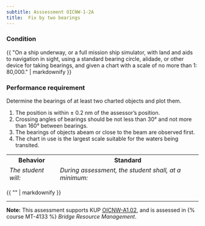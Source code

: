 ```yaml
---
subtitle: Asssessment OICNW-1-2A
title:  Fix by two bearings
---
```




### Condition

{{ "On a ship underway, or a full mission ship simulator, with land and aids to navigation in sight, using a standard bearing circle, alidade, or other device for taking bearings, and given a chart with a scale of no more than 1: 80,000." | markdownify }}

### Performance requirement 

<table width='100%' class='Guidelines'>
 <thead>
 <tr>
     <th class='thirty'>Behavior</th>
     <th class='seventy'>Standard</th>
 </tr>
 <tr>
     <td><em>The student will:</em></td>
     <td><em>During assessment, the student shall, at a minimum:</em></td>
 </tr>
 </thead>
 <tbody>


<!--rowstart-->

Determine the bearings of at least two charted objects and plot them.

<!--cellbreak-->

1. The position is within ± 0.2 nm of the assessor’s position.
2. Crossing angles of bearings should be not less than 30° and not more than 160° between bearings.
3. The bearings of objects abeam or close to the beam are observed first.
4. The chart in use is the largest scale suitable for the waters being transited.

<!--rowend-->


 </tbody>
 </table>

{{ "" | markdownify }}


*****

**Note:** This assessment supports KUP [OICNW-A1.02]({{site.baseurl}}/tables/21.html#OICNW-A1.02), and is assessed in  {% course  MT-4133 %}  *Bridge Resource Management*. 

